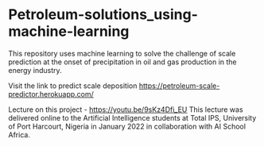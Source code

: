 # Petroleum-solutions_using-machine-learning

This repository uses machine learning to solve the challenge of scale prediction at the onset of precipitation in oil and gas production in the energy industry. 

Visit the link to predict scale deposition https://petroleum-scale-predictor.herokuapp.com/

Lecture on this project - https://youtu.be/9sKz4Dfi_EU
  This lecture was delivered online to the Artificial Intelligence students at Total IPS, University of Port Harcourt, Nigeria in January 2022 in collaboration with AI School Africa.
  

